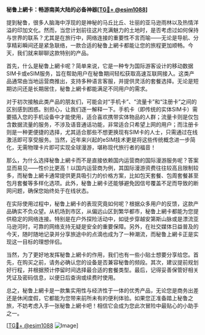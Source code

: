 **秘鲁上網卡：畅游南美大陆的必备神器[[TG💪+ @esim1088](https://t.me/s/esim1088)]**

提到秘鲁，很多人脑海中浮现的是神秘的马丘比丘、壮丽的亚马逊雨林以及热情洋溢的印加文化。然而，当您计划前往这片充满魅力的土地时，是否考虑过如何保持与世界的联系？尤其是在旅行中，网络连接的重要性不言而喻——无论是导航、分享精彩瞬间还是紧急联络，一款合适的秘鲁上網卡都能让您的旅程更加顺畅。今天，我们就来聊聊这款特别的产品。

首先，什么是秘鲁上網卡呢？简单来说，它是一种专为国际游客设计的移动数据SIM卡或eSIM服务，旨在帮助用户在秘鲁期间轻松获取高速互联网接入。这类产品通常由当地运营商推出，支持多种语言客服，并提供灵活的套餐选择。无论是短期访问还是长期居住，秘鲁上網卡都能满足不同用户的需求。

对于初次接触此类产品的朋友们，可能会对“手机卡”、“流量卡”和“注册卡”之间的区别感到困惑。别担心，让我们逐一解释一下。手机卡（即传统的实体SIM卡）需要插入您的手机设备中才能使用，适合喜欢携带实体物品的人群；流量卡则是仅包含数据流量的服务，不涉及语音通话功能，非常适合只希望上网的用户；而注册卡则是一种更便捷的选择，尤其适合那些不想更换现有SIM卡的人士，只需通过在线激活即可享受服务。当然，近年来兴起的eSIM技术更是将这些传统概念进一步简化，无需物理卡片即可实现全球漫游，堪称现代旅行者的福音！

那么，为什么选择秘鲁上網卡而不是直接依赖国内运营商的国际漫游服务呢？答案显而易见——性价比更高！以国内运营商为例，其国际漫游资费往往较高且限制较多，而秘鲁上網卡通常提供更具吸引力的价格方案，比如包天套餐、包周套餐甚至包月套餐等多样化选项。此外，秘鲁上網卡还能够避免因信号覆盖不足而导致的断网问题，确保您始终处于在线状态。

在实际使用过程中，秘鲁上網卡的表现究竟如何呢？根据众多用户的反馈，这款产品确实不负众望。从机场到市区，从偏远山区到繁华都市，秘鲁上網卡都能为您提供稳定的网络连接。特别是在户外探险活动中，如徒步穿越安第斯山脉或是漂流亚马逊河时，可靠的网络支持无疑是安全的重要保障。另外，在社交媒体日益普及的今天，随时随地记录并分享旅途中的点滴也成为了一种潮流，而秘鲁上網卡正是实现这一目标的理想伴侣。

当然，为了更好地发挥秘鲁上網卡的作用，我们也有一些小贴士想要分享给您。首先，在购买之前，请务必确认您的设备是否兼容秘鲁的频段。其次，建议提前规划好行程，并根据预计停留时间选择最合适的套餐类型。最后，记得妥善保管好相关凭证及密码信息，以便日后查询或续费时使用。

总之，秘鲁上網卡是一款集实用性与经济性于一体的优秀产品，无论您是商务出差还是休闲度假，它都能为您带来前所未有的便利体验。如果您正准备踏上秘鲁之旅，不妨考虑入手一张秘鲁上網卡吧！相信它会成为您此次冒险中最贴心的小助手之一。

[[TG💪+ @esim1088](https://t.me/s/esim1088) ![Image](https://i.postimg.cc/4NQfJmqS/Snipaste-2025-05-13-00-14-12.png)]